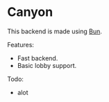 # Canyon

This backend is made using [Bun](https://bun.sh).

Features:
* Fast backend.
* Basic lobby support.

Todo:
* alot
